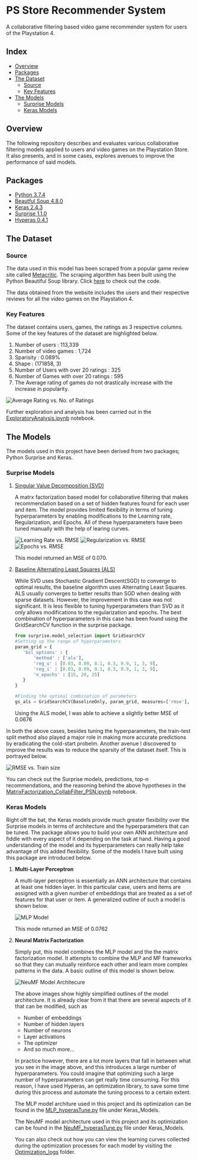 # PS Store Recommender System

A collaborative filtering based video game recommender system for users of the Playstation 4.


## Index
* [Overview](#Overview)
* [Packages](#Packages)
* [The Dataset](#The-Dataset)
  * [Source](#Source)
  * [Key Features](#Key-Features)
* [The Models](#The-Models)
  * [Surprise Models](#Surprise-Models)
  * [Keras Models](#Keras-Models)


## Overview

The following repository describes and evaluates various collaborative filtering models applied to users and video games on the Playstation Store. It also presents, and in some cases, explores avenues to improve the performance of said models.

## Packages
* [Python 3.7.4](https://docs.python.org/3.7/)
* [Beautful Soup 4.8.0](https://www.crummy.com/software/BeautifulSoup/bs4/doc/#)
* [Keras 2.4.3](https://keras.io)
* [Surprise 1.1.0](https://surprise.readthedocs.io/en/stable/getting_started.html)
* [Hyperas 0.4.1](https://github.com/maxpumperla/hyperas)


## The Dataset

### Source

The data used in this model has been scraped from a popular game review site called [Metacritic](https://www.metacritic.com). The scraping algorithm has been built using the Python Beautiful Soup library. Click [here](https://github.com/aneezJaheez/PSN-CF-Recommender-System/blob/master/metacriticScraper.py) to check out the code.

The data obtained from the website includes the users and their respective reviews for all the video games on the Playstation 4.


### Key Features

The dataset contains users, games, the ratings as 3 respective columns. Some of the key features of the dataset are highlighted below.
1. Number of users : 113,339
2. Number of video games : 1,724
3. Sparisity : 0.089%
4. Shape : (171858, 3)
5. Number of Users with over 20 ratings :  325
6. Number of Games with over 20 ratings :  595
7. The Average rating of games do not drastically increase with the increase in popularity.

![Average Rating vs. No. of Ratings](https://github.com/aneezJaheez/PSN-CF-Recommender-System/blob/master/Img/avgRatingVnum.png?raw=true)

Further exploration and analysis has been carried out in the [ExploratoryAnalysis.ipynb](https://github.com/aneezJaheez/PSN-CF-Recommender-System/blob/master/ExploratoryAnalysis.ipynb) notebook.

## The Models

The models used in this project have been derived from two packages; Python Surprise and Keras.

### Surprise Models

<ol>
 <a href = "https://surprise.readthedocs.io/en/stable/matrix_factorization.html#surprise.prediction_algorithms.matrix_factorization.SVD"><li>Singular Value Decomposition (SVD)</li></a>
 
 <p>A matrx factorization based model for collaborative filtering that makes recommendation based on a set of hidden features found for each user and item. The model provides limited flexibility in terms of tuning hyperparameters by enabling modifications to the Learning rate, Regularization, and Epochs. All of these hyperparameters have been tuned manually with the help of learing curves.</p>
 
 ![Learning Rate vs. RMSE](https://github.com/aneezJaheez/PSN-CF-Recommender-System/blob/master/Img/Alpha.png?raw=true)
 ![Regularization vs. RMSE](https://github.com/aneezJaheez/PSN-CF-Recommender-System/blob/master/Img/Lambda.png?raw=true)
 ![Epochs vs. RMSE](https://github.com/aneezJaheez/PSN-CF-Recommender-System/blob/master/Img/epochs.png?raw=true)
 
 <p>This model returned an MSE of 0.070.</p>

 
 <a href = "https://surprise.readthedocs.io/en/stable/basic_algorithms.html#surprise.prediction_algorithms.baseline_only.BaselineOnly"><li>Baseline Alternating Least Squares (ALS)</li></a>
 
 <p>While SVD uses Stochastic Gradient Descent(SGD) to converge to optimal results, the baseline algorithm uses Alternating Least Squares. ALS usually converges to better results than SGD when dealing with sparse datasets. However, the improvement in this case was not significant. It is less flexible to tuning hyperparameters than SVD as it only allows modifications to the regularization and epochs. The best combination of hyperparameters in this case has been found using the GridSearchCV function in the surprise package.</p>
 
 ```python
from surprise.model_selection import GridSearchCV
#Setting up the range of hyperparameters
param_grid = {
    'bsl_options' : {
        'method' : ['als'],
        'reg_u' : [0.03, 0.09, 0.1, 0.3, 0.9, 1, 3, 9],
        'reg_i' : [0.03, 0.09, 0.1, 0.3, 0.9, 1, 3, 9],
        'n_epochs' : [15, 20, 25]
    }
}

#Finding the optimal combination of parameters
gs_als = GridSearchCV(BaselineOnly, param_grid, measures=['rmse'], cv=3)
```

<p>Using the ALS model, I was able to achieve a slightly better MSE of 0.0676</p>

</ol>

In both the above cases, besides tuning the hyperparameters, the train-test split method also played a major role in making more accurate predictions by eradicating the cold-start probelm. Another avenue I discovered to improve the results was to reduce the sparsity of the dataset itself. This is portrayed below.

![RMSE vs. Train size](https://github.com/aneezJaheez/PSN-CF-Recommender-System/blob/master/Img/trainsize.png?raw=true)

You can check out the Surprise models, predictions, top-n recommendations, and the reasoning behind the above hypotheses in the [MatrixFactorization_CollabFilter_PSN.ipynb](https://github.com/aneezJaheez/PSN-CF-Recommender-System/blob/master/MatrixFactorization_CollabFilter_PSN.ipynb) notebook.


### Keras Models

Right off the bat, the Keras models provide much greater flexibility over the Surprise models in terms of architecture and the hyperparameters that can be tuned. The package allows you to build your own ANN architecture and fiddle with every aspect of it depending on the task at hand. Having a good understanding of the model and its hyperparameters can really help take advantage of this added flexibility. Some of the models I have built using this package are introduced below. 

<ol>
 <li><b>Multi-Layer Perceptron</b></li>
 
 <p>A multi-layer perceptron is essentially an ANN architecture that contains at least one hidden layer. In this particular case, users and items are assigned with a given number of embeddings that are treated as a set of features for that user or item. A generalized outline of such a model is shown below.</p>
 
 ![MLP Model](https://github.com/aneezJaheez/PSN-CF-Recommender-System/blob/master/Img/mlpmodel.png?raw=true)
 
 <p>This mode returned an MSE of 0.0762<p/>
 
 
 <li><b>Neural Matrix Factorization</b></li>
 
 <p>Simply put, this model combines the MLP model and the the matrix factorization model. It attempts to combine the MLP and MF frameworks so that they can mutually reinforce each other and learn more complex patterns in the data. A basic outline of this model is shown below.</p>
 
 ![NeuMF Model Architecure](https://github.com/aneezJaheez/PSN-CF-Recommender-System/blob/master/Img/neumfmodel.png?raw=true)
 
 
The above images show highly simplified outlines of the model architecture. It is already clear from it that there are several aspects of it that can be modified, such as
 
 <ul>
  <li>Number of embeddings</li>
  <li>Number of hidden layers</li>
  <li>Number of neurons</li>
  <li>Layer activations</li>
  <li>The optimizer</li>
  <li>And so much more...</li>
 </ul>
 
In practice however, there are a lot more layers that fall in between what you see in the image above, and this introduces a large number of hyperparameters. You could imagine that optimizing such a large number of hyperparameters can get really time consuming. For this reason, I have used Hyperas, an optimization library, to save some time during this process and automate the tuning process to a certain extent.
 
The MLP model architure used in this project and its optimization can be found in the <a href = "https://github.com/aneezJaheez/PSN-CF-Recommender-System/blob/master/Keras_Models/Hyperparameter_Optim/MLP_hyperasTune.py">MLP_hyperasTune.py</a> file under Keras_Models.

The NeuMF model architecture used in this project and its optimization can be found in the <a href = "https://github.com/aneezJaheez/PSN-CF-Recommender-System/blob/master/Keras_Models/Hyperparameter_Optim/NeuMF_hyperasTune.py">NeuMF_hyperasTune.py</a> file under Keras_Models.

You can also check out how you can view the learning curves collected during the optimization processes for each model by visiting the <a href = "https://github.com/aneezJaheez/PSN-CF-Recommender-System/tree/master/Keras_Models/Optimization_logs">Optimization_logs</a> folder.</p>

</ol>
